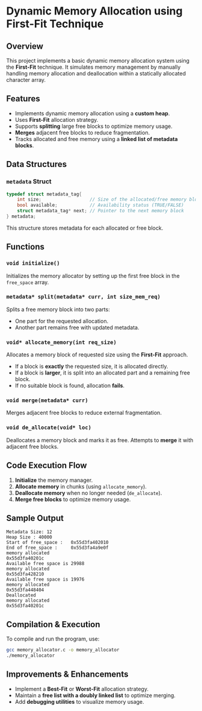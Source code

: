 # Dynamic Memory Allocation using First-Fit Technique

## Overview
This project implements a basic dynamic memory allocation system using the **First-Fit** technique. It simulates memory management by manually handling memory allocation and deallocation within a statically allocated character array.

## Features
- Implements dynamic memory allocation using a **custom heap**.
- Uses **First-Fit** allocation strategy.
- Supports **splitting** large free blocks to optimize memory usage.
- **Merges** adjacent free blocks to reduce fragmentation.
- Tracks allocated and free memory using a **linked list of metadata blocks**.

## Data Structures

### `metadata` Struct
```c
typedef struct metadata_tag{
    int size;                  // Size of the allocated/free memory block
    bool available;            // Availability status (TRUE/FALSE)
    struct metadata_tag* next; // Pointer to the next memory block
} metadata;
```
This structure stores metadata for each allocated or free block.

## Functions

### `void initialize()`
Initializes the memory allocator by setting up the first free block in the `free_space` array.

### `metadata* split(metadata* curr, int size_mem_req)`
Splits a free memory block into two parts:
- One part for the requested allocation.
- Another part remains free with updated metadata.

### `void* allocate_memory(int req_size)`
Allocates a memory block of requested size using the **First-Fit** approach.
- If a block is **exactly** the requested size, it is allocated directly.
- If a block is **larger**, it is split into an allocated part and a remaining free block.
- If no suitable block is found, allocation **fails**.

### `void merge(metadata* curr)`
Merges adjacent free blocks to reduce external fragmentation.

### `void de_allocate(void* loc)`
Deallocates a memory block and marks it as free. Attempts to **merge** it with adjacent free blocks.

## Code Execution Flow
1. **Initialize** the memory manager.
2. **Allocate memory** in chunks (using `allocate_memory`).
3. **Deallocate memory** when no longer needed (`de_allocate`).
4. **Merge free blocks** to optimize memory usage.

## Sample Output
```
Metadata Size: 12
Heap Size : 40000
Start of free_space :   0x55d3fa402010
End of free_space :     0x55d3fa4a9e0f
memory allocated
0x55d3fa40201c
Available free space is 29988
memory allocated
0x55d3fa428210
Available free space is 19976
memory allocated
0x55d3fa448404
Deallocated
memory allocated
0x55d3fa40201c
```

## Compilation & Execution
To compile and run the program, use:
```bash
gcc memory_allocator.c -o memory_allocator
./memory_allocator
```

## Improvements & Enhancements
- Implement a **Best-Fit** or **Worst-Fit** allocation strategy.
- Maintain a **free list with a doubly linked list** to optimize merging.
- Add **debugging utilities** to visualize memory usage.



